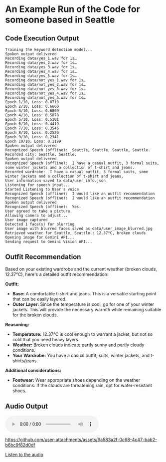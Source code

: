 # An Example Run of the Code for someone based in Seattle

## Code Execution Output

```
Training the keyword detection model...
Spoken output delivered
Recording data/yes_1.wav for 1s…
Recording data/yes_2.wav for 1s…
Recording data/yes_3.wav for 1s…
Recording data/yes_4.wav for 1s…
Recording data/yes_5.wav for 1s…
Recording data/not_yes_1.wav for 1s…
Recording data/not_yes_2.wav for 1s…
Recording data/not_yes_3.wav for 1s…
Recording data/not_yes_4.wav for 1s…
Recording data/not_yes_5.wav for 1s…
Epoch 1/10, Loss: 0.8719
Epoch 2/10, Loss: 0.6660
Epoch 3/10, Loss: 0.6809
Epoch 4/10, Loss: 0.5878
Epoch 5/10, Loss: 0.5301
Epoch 6/10, Loss: 0.4419
Epoch 7/10, Loss: 0.3546
Epoch 8/10, Loss: 0.2526
Epoch 9/10, Loss: 0.2341
Epoch 10/10, Loss: 0.1199
Spoken output delivered
Recognized Speech (offline):  Seattle, Seattle, Seattle, Seattle.
Recorded city: Seattle, Seattle.
Spoken output delivered
Recognized Speech (offline):  I have a casual outfit, 3 formal suits, some winter jackets and a collection of t-shirt and jeans.
Recorded wardrobe:  I have a casual outfit, 3 formal suits, some winter jackets and a collection of t-shirt and jeans.
User information saved to data/user_info.json
Listening for speech input...
Started Listening to User's voice
Recognized Speech (offline):  I would like an outfit recommendation
Recognized Speech (offline):  I would like an outfit recommendation
Spoken output delivered
Recognized Speech (offline):  Yes.
User agreed to take a picture.
Allowing camera to adjust...
User image captured
Detected 1 face(s) for blurring
User image with blurred faces saved as data/user_image_blurred.jpg
Retrieved weather for Seattle, Seattle.: 12.37°C, broken clouds
Opening image for Gemini API...
Sending request to Gemini Vision API...
```

## Outfit Recommendation

Based on your existing wardrobe and the current weather (broken clouds, 12.37°C), here's a detailed outfit recommendation:

**Outfit:**

* **Base:** A comfortable t-shirt and jeans. This is a versatile starting point that can be easily layered.
* **Outer Layer:** Since the temperature is cool, go for one of your winter jackets. This will provide the necessary warmth while remaining suitable for the broken clouds.

**Reasoning:**

* **Temperature:** 12.37°C is cool enough to warrant a jacket, but not so cold that you need heavy layers.
* **Weather:** Broken clouds indicate partly sunny and partly cloudy conditions.
* **Your Wardrobe:** You have a casual outfit, suits, winter jackets, and t-shirts/jeans.

**Additional considerations:**

* **Footwear:** Wear appropriate shoes depending on the weather conditions. If the clouds are threatening rain, opt for water-resistant shoes.

## Audio Output

<audio controls>
    <source src="data/output.mp4" type="audio/mp4">
    Audio Output from Assistant
</audio>

https://github.com/user-attachments/assets/9a583a2f-0c68-4c47-bab2-b6bc9f82d0df


[Listen to the audio](https://gabalpha.github.io/read-audio/?p=https://github.com/likhithayinala/embedded-ai-project/blob/main/data/output.mp3)


